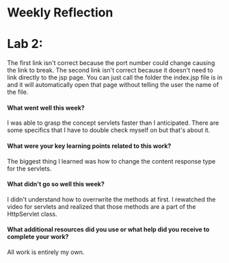 # Weekly Reflection

# Lab 2:

The first link isn't correct because the port number could change causing the
link to break. The second link isn't correct because it doesn't need to link
directly to the jsp page. You can just call the folder the index.jsp file is
in and it will automatically open that page without telling the user the
name of the file.

#### What went well this week? 

I was able to grasp the concept servlets faster than I anticipated. There are some
specifics that I have to double check myself on but that's about it.

#### What were your key learning points related to this work?

The biggest thing I learned was how to change the content response type for the servlets.

#### What didn't go so well this week? 

I didn't understand how to overrwrite the methods at first. I rewatched the video for servlets
and realized that those methods are a part of the HttpServlet class.

#### What additional resources did you use or what help did you receive to complete your work? 

All work is entirely my own.
